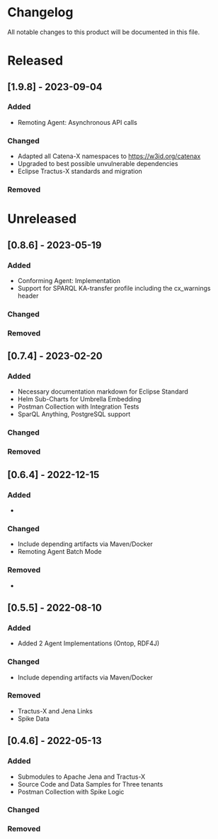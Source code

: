 <!--
 * Copyright (c) 2022,2023 Contributors to the Eclipse Foundation
 *
 * See the NOTICE file(s) distributed with this work for additional
 * information regarding copyright ownership.
 *
 * This program and the accompanying materials are made available under the
 * terms of the Apache License, Version 2.0 which is available at
 * https://www.apache.org/licenses/LICENSE-2.0.
 *
 * Unless required by applicable law or agreed to in writing, software
 * distributed under the License is distributed on an "AS IS" BASIS, WITHOUT
 * WARRANTIES OR CONDITIONS OF ANY KIND, either express or implied. See the
 * License for the specific language governing permissions and limitations
 * under the License.
 *
 * SPDX-License-Identifier: Apache-2.0
-->


# Changelog

All notable changes to this product will be documented in this file.

# Released

## [1.9.8] - 2023-09-04

### Added

- Remoting Agent: Asynchronous API calls

### Changed

- Adapted all Catena-X namespaces to https://w3id.org/catenax
- Upgraded to best possible unvulnerable dependencies
- Eclipse Tractus-X standards and migration

### Removed

# Unreleased

## [0.8.6] - 2023-05-19

### Added

- Conforming Agent: Implementation
- Support for SPARQL KA-transfer profile including the cx_warnings header

### Changed

### Removed

## [0.7.4] - 2023-02-20

### Added

- Necessary documentation markdown for Eclipse Standard
- Helm Sub-Charts for Umbrella Embedding
- Postman Collection with Integration Tests
- SparQL Anything, PostgreSQL support

### Changed

### Removed

## [0.6.4] - 2022-12-15

### Added

-

### Changed

- Include depending artifacts via Maven/Docker
- Remoting Agent Batch Mode

### Removed

- 

## [0.5.5] - 2022-08-10

### Added

- Added 2 Agent Implementations (Ontop, RDF4J)

### Changed

- Include depending artifacts via Maven/Docker

### Removed

- Tractus-X and Jena Links
- Spike Data

## [0.4.6] - 2022-05-13

### Added

- Submodules to Apache Jena and Tractus-X
- Source Code and Data Samples for Three tenants
- Postman Collection with Spike Logic

### Changed

### Removed

